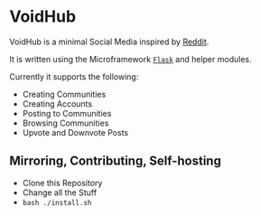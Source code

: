 # VoidHub


VoidHub is a minimal Social Media inspired by [Reddit](http://old.reddit.com).  

It is written using the Microframework [`Flask`](https://flask.palletsproject.com) and helper modules.

Currently it supports the following:

* Creating Communities  
* Creating Accounts  
* Posting to Communities  
* Browsing Communities  
* Upvote and Downvote Posts

## Mirroring, Contributing, Self-hosting

* Clone this Repository  
* Change all the Stuff  
* `bash ./install.sh`